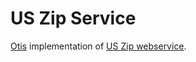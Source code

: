 # US Zip Service
[Otis](https://github.com/tbueno/otis) implementation of [US Zip webservice](http://www.webservicex.net/ws/WSDetails.aspx?WSID=42&CATID=7).